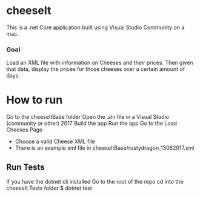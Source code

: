 # cheeseIt
This is a .net Core application built using Visual Studio Community on a mac.

### Goal
Load an XML file with information on Cheeses and their prices. Then given that data, display the prices for those cheeses over a certain amount of days.

# How to run
Go to the cheeseItBase folder
Open the .sln file in a Visual Studio (community or other) 2017
Build the app
Run the app
Go to the Load Cheeses Page
* Choose a valid Cheese XML file
* There is an example xml file in cheeseItBase/rustydragon_13062017.xml

## Run Tests
If you have the dotnet cli installed
Go to the root of the repo
cd into the cheeseIt.Tests folder
$ dotnet test
